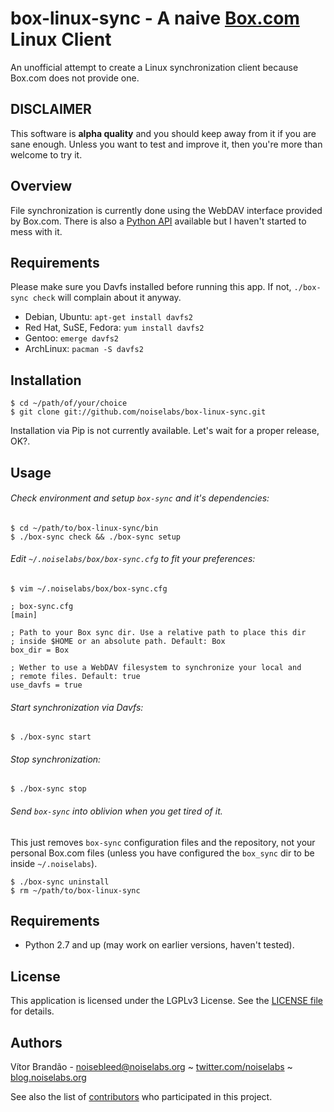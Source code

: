 box-linux-sync - A naive [Box.com](http://box.com/) Linux Client
================================================================

An unofficial attempt to create a Linux synchronization client because Box.com does not provide one.

DISCLAIMER
----------

This software is **alpha quality** and you should keep away from it if you are sane enough. Unless you want to test and improve it, then you're more than welcome to try it.

Overview
--------

File synchronization is currently done using the WebDAV interface provided by Box.com. There is also a [Python API](https://github.com/box/box-python-sdk) available but I haven't started to mess with it.

Requirements
------------

Please make sure you Davfs installed before running this app. If not, `./box-sync check` will complain about it anyway.

* Debian, Ubuntu: `apt-get install davfs2`
* Red Hat, SuSE, Fedora: `yum install davfs2`
* Gentoo: `emerge davfs2`
* ArchLinux: `pacman -S davfs2`


Installation
------------

    $ cd ~/path/of/your/choice
    $ git clone git://github.com/noiselabs/box-linux-sync.git
    
Installation via Pip is not currently available. Let's wait for a proper release, OK?.

Usage
-----

###### Check environment and setup `box-sync` and it's dependencies:

    $ cd ~/path/to/box-linux-sync/bin
    $ ./box-sync check && ./box-sync setup

###### Edit `~/.noiselabs/box/box-sync.cfg` to fit your preferences:   
    
    $ vim ~/.noiselabs/box/box-sync.cfg
    
    ; box-sync.cfg
    [main]
    
    ; Path to your Box sync dir. Use a relative path to place this dir
    ; inside $HOME or an absolute path. Default: Box
    box_dir = Box
    
    ; Wether to use a WebDAV filesystem to synchronize your local and
    ; remote files. Default: true
    use_davfs = true

###### Start synchronization via Davfs:

    $ ./box-sync start
    
###### Stop synchronization:

    $ ./box-sync stop

###### Send `box-sync` into oblivion when you get tired of it. 

This just removes `box-sync` configuration files and the repository, not your personal Box.com files (unless you have configured the `box_sync` dir to be inside `~/.noiselabs`).

    $ ./box-sync uninstall
    $ rm ~/path/to/box-linux-sync

Requirements
------------

* Python 2.7 and up (may work on earlier versions, haven't tested).

License
-------

This application is licensed under the LGPLv3 License. See the [LICENSE file](https://github.com/noiselabs/box-linux-sync/blob/master/LICENSE) for details.

Authors
-------

Vítor Brandão - <noisebleed@noiselabs.org> ~ [twitter.com/noiselabs](http://twitter.com/noiselabs) ~ [blog.noiselabs.org](http://blog.noiselabs.org)

See also the list of [contributors](https://github.com/noiselabs/box-linux-sync/contributors) who participated in this project.
